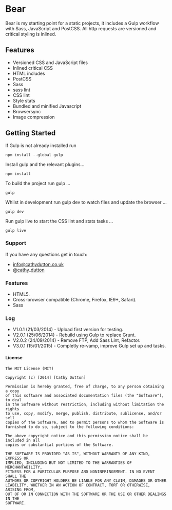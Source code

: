 # Bear

Bear is my starting point for a static projects, it includes a Gulp workflow with Sass, JavaScript and PostCSS. All http requests are versioned and critical styling is inlined.

## Features

*   Versioned CSS and JavaScript files
*   Inlined critical CSS
*   HTML includes
*   PostCSS
*   Sass
*   sass lint
*   CSS lint
*   Style stats
*   Bundled and minified Javascript
*   Browsersync
*   Image compression

## Getting Started

If Gulp is not already installed run

```
npm install --global gulp
```

Install gulp and the relevant plugins...

```
npm install
```

To build the project run gulp ...

```
gulp
```

Whilst in development run gulp dev to watch files and update the browser  ...

```
gulp dev
```

Run gulp live to start the CSS lint and stats tasks  ...

```
gulp live
```


### Support
If you have any questions get in touch:

-   [info@cathydutton.co.uk](mailto:info@cathydutton.co.uk)
-   [@cathy_dutton](http://twitter.com/cathy_dutton)


### Features

* HTML5.
* Cross-browser compatible (Chrome, Firefox, IE9+, Safari).
* Sass

### Log

* V1.0.1 (21/03/2014) - Upload first version for testing.
* V2.0.1 (25/06/2014) - Rebuild using Gulp to replace Grunt.
* V2.0.2 (24/09/2014) - Remove FTP, Add Sass Lint, Refactor.
* V3.0.1 (15/01/2015) - Completly re-vamp, improve Gulp set up and tasks.



#### License
```
The MIT License (MIT)

Copyright (c) [2014] [Cathy Dutton]

Permission is hereby granted, free of charge, to any person obtaining a copy
of this software and associated documentation files (the "Software"), to deal
in the Software without restriction, including without limitation the rights
to use, copy, modify, merge, publish, distribute, sublicense, and/or sell
copies of the Software, and to permit persons to whom the Software is
furnished to do so, subject to the following conditions:

The above copyright notice and this permission notice shall be included in all
copies or substantial portions of the Software.

THE SOFTWARE IS PROVIDED "AS IS", WITHOUT WARRANTY OF ANY KIND, EXPRESS OR
IMPLIED, INCLUDING BUT NOT LIMITED TO THE WARRANTIES OF MERCHANTABILITY,
FITNESS FOR A PARTICULAR PURPOSE AND NONINFRINGEMENT. IN NO EVENT SHALL THE
AUTHORS OR COPYRIGHT HOLDERS BE LIABLE FOR ANY CLAIM, DAMAGES OR OTHER
LIABILITY, WHETHER IN AN ACTION OF CONTRACT, TORT OR OTHERWISE, ARISING FROM,
OUT OF OR IN CONNECTION WITH THE SOFTWARE OR THE USE OR OTHER DEALINGS IN THE
SOFTWARE.
